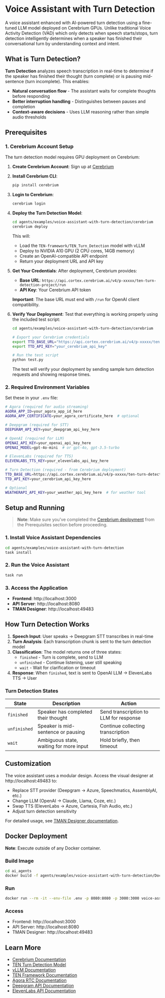 # Voice Assistant with Turn Detection

A voice assistant enhanced with AI-powered turn detection using a fine-tuned LLM model deployed on Cerebrium GPUs. Unlike traditional Voice Activity Detection (VAD) which only detects when speech starts/stops, turn detection intelligently determines when a speaker has finished their conversational turn by understanding context and intent.

## What is Turn Detection?

**Turn Detection** analyzes speech transcription in real-time to determine if the speaker has finished their thought (turn complete) or is pausing mid-sentence (turn incomplete). This enables:

- **Natural conversation flow** - The assistant waits for complete thoughts before responding
- **Better interruption handling** - Distinguishes between pauses and completion
- **Context-aware decisions** - Uses LLM reasoning rather than simple audio thresholds

## Prerequisites

### 1. Cerebrium Account Setup

The turn detection model requires GPU deployment on Cerebrium:

1. **Create Cerebrium Account**: Sign up at [Cerebrium](https://www.cerebrium.ai/)
2. **Install Cerebrium CLI**:
   ```bash
   pip install cerebrium
   ```

3. **Login to Cerebrium**:
   ```bash
   cerebrium login
   ```

4. **Deploy the Turn Detection Model**:
   ```bash
   cd agents/examples/voice-assistant-with-turn-detection/cerebrium
   cerebrium deploy
   ```

   This will:
   - Load the `TEN-framework/TEN_Turn_Detection` model with vLLM
   - Deploy to NVIDIA A10 GPU (2 CPU cores, 14GB memory)
   - Create an OpenAI-compatible API endpoint
   - Return your deployment URL and API key

5. **Get Your Credentials**:
   After deployment, Cerebrium provides:
   - **Base URL**: `https://api.cortex.cerebrium.ai/v4/p-xxxxx/ten-turn-detection-project/run`
   - **API Key**: Your Cerebrium API token

   **Important**: The base URL must end with `/run` for OpenAI client compatibility.

6. **Verify Your Deployment**:
   Test that everything is working properly using the included test script:
   ```bash
   cd agents/examples/voice-assistant-with-turn-detection/cerebrium

   # Export your Cerebrium credentials
   export TTD_BASE_URL="https://api.cortex.cerebrium.ai/v4/p-xxxxx/ten-turn-detection-project/run"
   export TTD_API_KEY="your_cerebrium_api_key"

   # Run the test script
   python test.py
   ```

   The test will verify your deployment by sending sample turn detection requests and showing response times.

### 2. Required Environment Variables

Set these in your `.env` file:

```bash
# Agora (required for audio streaming)
AGORA_APP_ID=your_agora_app_id_here
AGORA_APP_CERTIFICATE=your_agora_certificate_here  # optional

# Deepgram (required for STT)
DEEPGRAM_API_KEY=your_deepgram_api_key_here

# OpenAI (required for LLM)
OPENAI_API_KEY=your_openai_api_key_here
OPENAI_MODEL=gpt-4o-mini  # or gpt-4o, gpt-3.5-turbo

# ElevenLabs (required for TTS)
ELEVENLABS_TTS_KEY=your_elevenlabs_api_key_here

# Turn Detection (required - from Cerebrium deployment)
TTD_BASE_URL=https://api.cortex.cerebrium.ai/v4/p-xxxxx/ten-turn-detection-project/run
TTD_API_KEY=your_cerebrium_api_key_here

# Optional
WEATHERAPI_API_KEY=your_weather_api_key_here  # for weather tool
```

## Setup and Running

> **Note**: Make sure you've completed the [Cerebrium deployment](#1-cerebrium-account-setup) from the Prerequisites section before proceeding.

### 1. Install Voice Assistant Dependencies

```bash
cd agents/examples/voice-assistant-with-turn-detection
task install
```

### 2. Run the Voice Assistant

```bash
task run
```

### 3. Access the Application

- **Frontend**: http://localhost:3000
- **API Server**: http://localhost:8080
- **TMAN Designer**: http://localhost:49483

## How Turn Detection Works

1. **Speech Input**: User speaks → Deepgram STT transcribes in real-time
2. **Turn Analysis**: Each transcription chunk is sent to the turn detection model
3. **Classification**: The model returns one of three states:
   - `finished` - Turn is complete, send to LLM
   - `unfinished` - Continue listening, user still speaking
   - `wait` - Wait for clarification or timeout
4. **Response**: When `finished`, text is sent to OpenAI LLM → ElevenLabs TTS → User

### Turn Detection States

| State | Description | Action |
|-------|-------------|--------|
| `finished` | Speaker has completed their thought | Send transcription to LLM for response |
| `unfinished` | Speaker is mid-sentence or pausing | Continue collecting transcription |
| `wait` | Ambiguous state, waiting for more input | Hold briefly, then timeout |

## Customization

The voice assistant uses a modular design. Access the visual designer at http://localhost:49483 to:
- Replace STT provider (Deepgram → Azure, Speechmatics, AssemblyAI, etc.)
- Change LLM (OpenAI → Claude, Llama, Coze, etc.)
- Swap TTS (ElevenLabs → Azure, Cartesia, Fish Audio, etc.)
- Adjust turn detection sensitivity

For detailed usage, see [TMAN Designer documentation](https://theten.ai/docs/ten_agent/customize_agent/tman-designer).

## Docker Deployment

**Note**: Execute outside of any Docker container.

### Build Image

```bash
cd ai_agents
docker build -f agents/examples/voice-assistant-with-turn-detection/Dockerfile -t voice-assistant-turn-detection .
```

### Run

```bash
docker run --rm -it --env-file .env -p 8080:8080 -p 3000:3000 voice-assistant-turn-detection
```

### Access

- Frontend: http://localhost:3000
- API Server: http://localhost:8080
- TMAN Designer: http://localhost:49483

## Learn More

- [Cerebrium Documentation](https://docs.cerebrium.ai/)
- [TEN Turn Detection Model](https://huggingface.co/TEN-framework/TEN_Turn_Detection)
- [vLLM Documentation](https://docs.vllm.ai/)
- [TEN Framework Documentation](https://theten.ai/docs)
- [Agora RTC Documentation](https://docs.agora.io/en/voice-calling/overview/product-overview)
- [Deepgram API Documentation](https://developers.deepgram.com/)
- [ElevenLabs API Documentation](https://docs.elevenlabs.io/)

